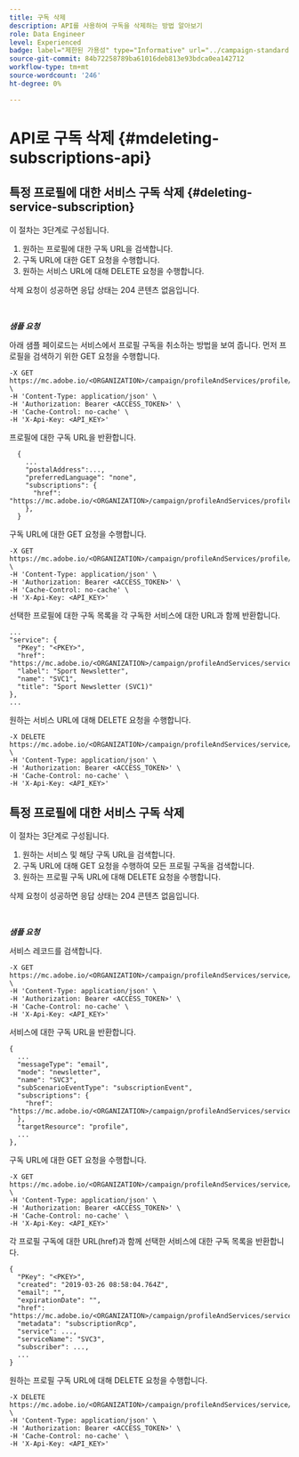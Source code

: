 ```yaml
---
title: 구독 삭제
description: API를 사용하여 구독을 삭제하는 방법 알아보기
role: Data Engineer
level: Experienced
badge: label="제한된 가용성" type="Informative" url="../campaign-standard-migration-home.md" tooltip="마이그레이션된 사용자 Campaign Standard으로 제한됨"
source-git-commit: 84b72258789ba61016deb813e93bdca0ea142712
workflow-type: tm+mt
source-wordcount: '246'
ht-degree: 0%

---
```


# API로 구독 삭제 {#mdeleting-subscriptions-api}

<!--NOTE TO WRITER: There are two duplicate headings that seem to have the same content. Delete one? Rename if different?-->

## 특정 프로필에 대한 서비스 구독 삭제 {#deleting-service-subscription}

이 절차는 3단계로 구성됩니다.

1. 원하는 프로필에 대한 구독 URL을 검색합니다.
1. 구독 URL에 대한 GET 요청을 수행합니다.
1. 원하는 서비스 URL에 대해 DELETE 요청을 수행합니다.

삭제 요청이 성공하면 응답 상태는 204 콘텐츠 없음입니다.

<br/>

***샘플 요청***

아래 샘플 페이로드는 서비스에서 프로필 구독을 취소하는 방법을 보여 줍니다. 먼저 프로필을 검색하기 위한 GET 요청을 수행합니다.

```
-X GET https://mc.adobe.io/<ORGANIZATION>/campaign/profileAndServices/profile/<PKEY> \
-H 'Content-Type: application/json' \
-H 'Authorization: Bearer <ACCESS_TOKEN>' \
-H 'Cache-Control: no-cache' \
-H 'X-Api-Key: <API_KEY>'
```

프로필에 대한 구독 URL을 반환합니다.

```
  {
    ...
    "postalAddress":...,
    "preferredLanguage": "none",
    "subscriptions": {
      "href": "https://mc.adobe.io/<ORGANIZATION>/campaign/profileAndServices/profile/<PKEY>/subscriptions/"
    },
  }
```

구독 URL에 대한 GET 요청을 수행합니다.

```
-X GET https://mc.adobe.io/<ORGANIZATION>/campaign/profileAndServices/profile/<PKEY>/subscriptions \
-H 'Content-Type: application/json' \
-H 'Authorization: Bearer <ACCESS_TOKEN>' \
-H 'Cache-Control: no-cache' \
-H 'X-Api-Key: <API_KEY>'
```

선택한 프로필에 대한 구독 목록을 각 구독한 서비스에 대한 URL과 함께 반환합니다.

```
...
"service": {
  "PKey": "<PKEY>",
  "href": "https://mc.adobe.io/<ORGANIZATION>/campaign/profileAndServices/service/<PKEY>",
  "label": "Sport Newsletter",
  "name": "SVC1",
  "title": "Sport Newsletter (SVC1)"
},
...
```

원하는 서비스 URL에 대해 DELETE 요청을 수행합니다.

```
-X DELETE https://mc.adobe.io/<ORGANIZATION>/campaign/profileAndServices/service/<PKEY> \
-H 'Content-Type: application/json' \
-H 'Authorization: Bearer <ACCESS_TOKEN>' \
-H 'Cache-Control: no-cache' \
-H 'X-Api-Key: <API_KEY>'
```

<!-- + réponse -->

## 특정 프로필에 대한 서비스 구독 삭제

이 절차는 3단계로 구성됩니다.

1. 원하는 서비스 및 해당 구독 URL을 검색합니다.
1. 구독 URL에 대해 GET 요청을 수행하여 모든 프로필 구독을 검색합니다.
1. 원하는 프로필 구독 URL에 대해 DELETE 요청을 수행합니다.

삭제 요청이 성공하면 응답 상태는 204 콘텐츠 없음입니다.

<br/>

***샘플 요청***

서비스 레코드를 검색합니다.

```
-X GET https://mc.adobe.io/<ORGANIZATION>/campaign/profileAndServices/service/<PKEY> \
-H 'Content-Type: application/json' \
-H 'Authorization: Bearer <ACCESS_TOKEN>' \
-H 'Cache-Control: no-cache' \
-H 'X-Api-Key: <API_KEY>'
```

서비스에 대한 구독 URL을 반환합니다.

```
{
  ...
  "messageType": "email",
  "mode": "newsletter",
  "name": "SVC3",
  "subScenarioEventType": "subscriptionEvent",
  "subscriptions": {
    "href": "https://mc.adobe.io/<ORGANIZATION>/campaign/profileAndServices/service/<PKEY>/subscriptions/"
  },
  "targetResource": "profile",
  ...
},
```

구독 URL에 대한 GET 요청을 수행합니다.

```
-X GET https://mc.adobe.io/<ORGANIZATION>/campaign/profileAndServices/service/<PKEY>/subscriptions \
-H 'Content-Type: application/json' \
-H 'Authorization: Bearer <ACCESS_TOKEN>' \
-H 'Cache-Control: no-cache' \
-H 'X-Api-Key: <API_KEY>'
```

각 프로필 구독에 대한 URL(href)과 함께 선택한 서비스에 대한 구독 목록을 반환합니다.

```
{
  "PKey": "<PKEY>",
  "created": "2019-03-26 08:58:04.764Z",
  "email": "",
  "expirationDate": "",
  "href": "https://mc.adobe.io/<ORGANIZATION>/campaign/profileAndServices/service/<PKEY>/subscriptions/<PKEY>",
  "metadata": "subscriptionRcp",
  "service": ...,
  "serviceName": "SVC3",
  "subscriber": ...,
  ...
}
```

원하는 프로필 구독 URL에 대해 DELETE 요청을 수행합니다.

```
-X DELETE https://mc.adobe.io/<ORGANIZATION>/campaign/profileAndServices/service/<PKEY>/subscriptions/<PKEY> \
-H 'Content-Type: application/json' \
-H 'Authorization: Bearer <ACCESS_TOKEN>' \
-H 'Cache-Control: no-cache' \
-H 'X-Api-Key: <API_KEY>'
```

<!-- + réponse -->
